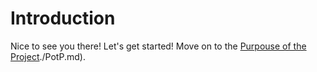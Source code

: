 # Introduction

Nice to see you there!
Let's get started! Move on to the [Purpouse of the Project]()./PotP.md).